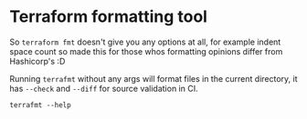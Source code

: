 # Terraform formatting tool

So `terraform fmt` doesn't give you any options at all, for example indent space count so made this for those whos formatting opinions differ from Hashicorp's :D

Running `terrafmt` without any args will format files in the current directory, it has `--check` and `--diff` for source validation in CI.

```
terrafmt --help
```

